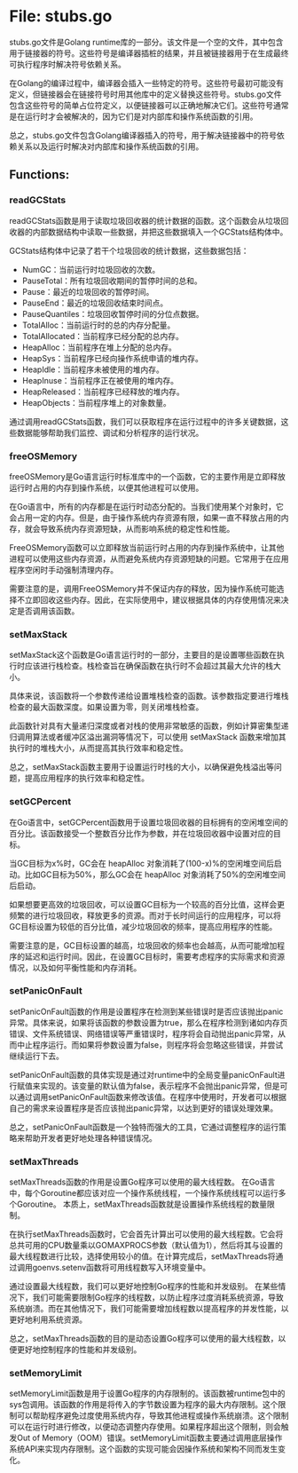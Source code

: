 # File: stubs.go

stubs.go文件是Golang runtime库的一部分。该文件是一个空的文件，其中包含用于链接器的符号。这些符号是编译器插桩的结果，并且被链接器用于在生成最终可执行程序时解决符号依赖关系。

在Golang的编译过程中，编译器会插入一些特定的符号。这些符号最初可能没有定义，但链接器会在链接符号时用其他库中的定义替换这些符号。stubs.go文件包含这些符号的简单占位符定义，以便链接器可以正确地解决它们。这些符号通常是在运行时才会被解决的，因为它们是对内部库和操作系统函数的引用。

总之，stubs.go文件包含Golang编译器插入的符号，用于解决链接器中的符号依赖关系以及运行时解决对内部库和操作系统函数的引用。

## Functions:

### readGCStats

readGCStats函数是用于读取垃圾回收器的统计数据的函数。这个函数会从垃圾回收器的内部数据结构中读取一些数据，并把这些数据填入一个GCStats结构体中。

GCStats结构体中记录了若干个垃圾回收的统计数据，这些数据包括：

- NumGC：当前运行时垃圾回收的次数。
- PauseTotal：所有垃圾回收期间的暂停时间的总和。
- Pause：最近的垃圾回收的暂停时间。
- PauseEnd：最近的垃圾回收结束时间点。
- PauseQuantiles：垃圾回收暂停时间的分位点数据。
- TotalAlloc：当前运行时的总的内存分配量。
- TotalAllocated：当前程序已经分配的总内存。
- HeapAlloc：当前程序在堆上分配的总内存。
- HeapSys：当前程序已经向操作系统申请的堆内存。
- HeapIdle：当前程序未被使用的堆内存。
- HeapInuse：当前程序正在被使用的堆内存。
- HeapReleased：当前程序已经释放的堆内存。
- HeapObjects：当前程序堆上的对象数量。

通过调用readGCStats函数，我们可以获取程序在运行过程中的许多关键数据，这些数据能够帮助我们监控、调试和分析程序的运行状况。



### freeOSMemory

freeOSMemory是Go语言运行时标准库中的一个函数，它的主要作用是立即释放运行时占用的内存到操作系统，以便其他进程可以使用。

在Go语言中，所有的内存都是在运行时动态分配的。当我们使用某个对象时，它会占用一定的内存。但是，由于操作系统内存资源有限，如果一直不释放占用的内存，就会导致系统内存资源短缺，从而影响系统的稳定性和性能。

FreeOSMemory函数可以立即释放当前运行时占用的内存到操作系统中，让其他进程可以使用这些内存资源，从而避免系统内存资源短缺的问题。它常用于在应用程序空闲时手动强制清理内存。

需要注意的是，调用FreeOSMemory并不保证内存的释放，因为操作系统可能选择不立即回收这些内存。因此，在实际使用中，建议根据具体的内存使用情况来决定是否调用该函数。



### setMaxStack

setMaxStack这个函数是Go语言运行时的一部分，主要目的是设置哪些函数在执行时应该进行栈检查。栈检查旨在确保函数在执行时不会超过其最大允许的栈大小。

具体来说，该函数将一个参数传递给设置堆栈检查的函数。该参数指定要进行堆栈检查的最大函数深度。如果设置为零，则关闭堆栈检查。

此函数针对具有大量递归深度或者对栈的使用非常敏感的函数，例如计算密集型递归调用算法或者缓冲区溢出漏洞等情况下，可以使用 setMaxStack 函数来增加其执行时的堆栈大小，从而提高其执行效率和稳定性。

总之，setMaxStack函数主要用于设置运行时栈的大小，以确保避免栈溢出等问题，提高应用程序的执行效率和稳定性。



### setGCPercent

在Go语言中，setGCPercent函数用于设置垃圾回收器的目标拥有的空闲堆空间的百分比。该函数接受一个整数百分比作为参数，并在垃圾回收器中设置对应的目标。

当GC目标为x%时，GC会在 heapAlloc 对象消耗了(100-x)%的空闲堆空间后启动。比如GC目标为50%，那么GC会在 heapAlloc 对象消耗了50%的空闲堆空间后启动。

如果想要更高效的垃圾回收，可以设置GC目标为一个较高的百分比值，这样会更频繁的进行垃圾回收，释放更多的资源。而对于长时间运行的应用程序，可以将GC目标设置为较低的百分比值，减少垃圾回收的频率，提高应用程序的性能。

需要注意的是，GC目标设置的越高，垃圾回收的频率也会越高，从而可能增加程序的延迟和运行时间。因此，在设置GC目标时，需要考虑程序的实际需求和资源情况，以及如何平衡性能和内存消耗。



### setPanicOnFault

setPanicOnFault函数的作用是设置程序在检测到某些错误时是否应该抛出panic异常。具体来说，如果将该函数的参数设置为true，那么在程序检测到诸如内存页错误、文件系统错误、网络错误等严重错误时，程序将会自动抛出panic异常，从而中止程序运行。而如果将参数设置为false，则程序将会忽略这些错误，并尝试继续运行下去。

setPanicOnFault函数的具体实现是通过对runtime中的全局变量panicOnFault进行赋值来实现的。该变量的默认值为false，表示程序不会抛出panic异常，但是可以通过调用setPanicOnFault函数来修改该值。在程序中使用时，开发者可以根据自己的需求来设置程序是否应该抛出panic异常，以达到更好的错误处理效果。

总之，setPanicOnFault函数是一个独特而强大的工具，它通过调整程序的运行策略来帮助开发者更好地处理各种错误情况。



### setMaxThreads

setMaxThreads函数的作用是设置Go程序可以使用的最大线程数。 在Go语言中，每个Goroutine都应该对应一个操作系统线程，一个操作系统线程可以运行多个Goroutine。 本质上，setMaxThreads函数就是设置操作系统线程的数量限制。

在执行setMaxThreads函数时，它会首先计算出可以使用的最大线程数。它会将总共可用的CPU数量乘以GOMAXPROCS参数（默认值为1），然后将其与设置的最大线程数进行比较，选择使用较小的值。在计算完成后，setMaxThreads将通过调用goenvs.setenv函数将可用线程数写入环境变量中。

通过设置最大线程数，我们可以更好地控制Go程序的性能和并发级别。 在某些情况下，我们可能需要限制Go程序的线程数，以防止程序过度消耗系统资源，导致系统崩溃。而在其他情况下，我们可能需要增加线程数以提高程序的并发性能，以更好地利用系统资源。

总之，setMaxThreads函数的目的是动态设置Go程序可以使用的最大线程数，以便更好地控制程序的性能和并发级别。



### setMemoryLimit

setMemoryLimit函数是用于设置Go程序的内存限制的。该函数被runtime包中的sys包调用。该函数的作用是将传入的字节数设置为程序的最大内存限制。这个限制可以帮助程序避免过度使用系统内存，导致其他进程或操作系统崩溃。这个限制可以在运行时进行修改，以便动态调整内存使用。如果程序超出这个限制，则会触发Out of Memory（OOM）错误。setMemoryLimit函数主要通过调用底层操作系统API来实现内存限制。这个函数的实现可能会因操作系统和架构不同而发生变化。



